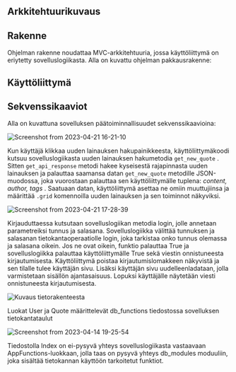 ## Arkkitehtuurikuvaus

## Rakenne

Ohjelman rakenne noudattaa MVC-arkkitehtuuria, jossa käyttöliittymä on eriytetty sovelluslogiikasta. Alla on kuvattu ohjelman pakkausrakenne:








## Käyttöliittymä



## Sekvenssikaaviot 

Alla on kuvattuna sovelluksen päätoiminnallisuudet sekvenssikaavioina:


![Screenshot from 2023-04-21 16-21-10](https://user-images.githubusercontent.com/104189902/233646579-f17151e4-4aa9-46e4-9c12-51a49357bac5.png)

Kun käyttäjä klikkaa uuden lainauksen hakupainikkeesta, käyttöliittymäkoodi kutsuu sovelluslogiikasta uuden lainauksen hakumetodia `get_new_quote` . Sitten `get_api_response` metodi hakee kyseisestä rajapinnasta uuden lainauksen ja palauttaa saamansa datan `get_new_quote` metodille JSON-muodossa, joka vuorostaan palauttaa sen käyttöliittymälle tuplena: *content, author, tags* . Saatuaan datan, käyttöliittymä asettaa ne omiin muuttujiinsa ja määrittää `.grid` komennoilla uuden lainauksen ja sen toiminnot näkyviksi.

![Screenshot from 2023-04-21 17-28-39](https://user-images.githubusercontent.com/104189902/233661967-29023478-63c9-4e0d-8bfa-687ec037666c.png)

Kirjauduttaessa kutsutaan sovelluslogiikan metodia login, jolle annetaan parametreiksi tunnus ja salasana. Sovelluslogiikka välittää tunnuksen ja salasanan tietokantaoperaatiolle login, joka tarkistaa onko tunnus olemassa ja salasana oikein. Jos ne ovat oikein, funktio palauttaa True ja sovelluslogiikka palauttaa käyttöliittymälle True sekä viestin onnistuneesta kirjautumisesta. Käyttöliittymä poistaa kirjautumislomakkeen näkyvistä ja sen tilalle tulee käyttäjän sivu. Lisäksi käyttäjän sivu uudelleenladataan, jolla varmistetaan sisällön ajantasaisuus. Lopuksi käyttäjälle näytetään viesti onnistuneesta kirjautumisesta.

![Kuvaus tietorakenteesta](https://user-images.githubusercontent.com/104189902/232098366-10bafba8-1d7a-40ca-b17e-573a0743ea8a.png)

Luokat User ja Quote määrittelevät db_functions tiedostossa sovelluksen tietokantataulut

![Screenshot from 2023-04-14 19-25-54](https://user-images.githubusercontent.com/104189902/232102272-72021b44-33d3-4576-b20c-c240aef6527f.png)

Tiedostolla Index on ei-pysyvä yhteys sovelluslogiikasta vastaavaan AppFunctions-luokkaan, jolla taas on pysyvä yhteys db_modules moduuliin, joka sisältää tietokannan käyttöön tarkoitetut funktiot.
